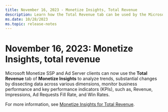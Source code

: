 ```yaml
---
title: November 16, 2023 - Monetize Insights, Total Revenue
description: Learn how the Total Revenue tab can be used by the Microsoft Monetize SSP and Ad Server clients.  
ms.date: 10/28/2023
ms.topic: release-notes
---
```



# November 16, 2023: Monetize Insights, total revenue

Microsoft Monetize SSP and Ad Server clients can now use the **Total Revenue** tab of **Monetize Insights** to analyze trends, substantial changes by dissecting data across various dimensions, monitor business performance and key performance indicators (KPIs), such as, Revenue, Impressions, Ad Requests Fill Rate, and Win Rates.

For more information, see [Monetize Insights for Total Revenue](monetize-insights-total-revenue.md).
